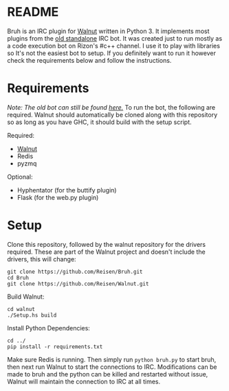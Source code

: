 # README
Bruh is an IRC plugin for [Walnut] written in Python 3. It implements most plugins from
the [old standalone] IRC bot. It was created just to run mostly as a code execution bot
on Rizon's #c++ channel. I use it to play with libraries so It's not the easiest bot to
setup. If you definitely want to run it however check the requirements below and follow
the instructions.

# Requirements
*Note: The old bot can still be found [here.][old standalone]*
To run the bot, the following are required. Walnut should automatically be cloned along
with this repository so as long as you have GHC, it should build with the setup script.

Required:
* [Walnut]
* Redis
* pyzmq

Optional:
* Hyphentator (for the buttify plugin)
* Flask (for the web.py plugin)

# Setup
Clone this repository, followed by the walnut repository for the drivers required. These are part of the Walnut project and doesn't include the drivers, this will change:

    git clone https://github.com/Reisen/Bruh.git
    cd Bruh
    git clone https://github.com/Reisen/Walnut.git

Build Walnut:

    cd walnut
    ./Setup.hs build

Install Python Dependencies:

    cd ../
    pip install -r requirements.txt

Make sure Redis is running. Then simply run `python bruh.py` to start bruh, then next
run Walnut to start the connections to IRC. Modifications can be made to bruh and the
python can be killed and restarted without issue, Walnut will maintain the connection
to IRC at all times.

[Walnut]: https://github.com/Reisen/Walnut
[old standalone]: https://github.com/Reisen/Bruh/tree/old-base
